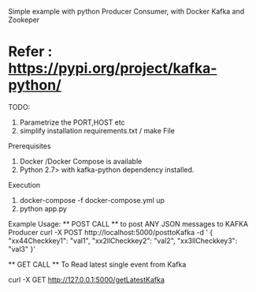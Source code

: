 Simple example with python Producer Consumer, with Docker Kafka and Zookeper

# Refer : https://pypi.org/project/kafka-python/


TODO:
   1) Parametrize the PORT,HOST etc 
   2) simplify installation requirements.txt / make File 
   
   
 Prerequisites  
   1) Docker /Docker Compose is available
   2) Python 2.7> with kafka-python dependency installed.
   
 

 Execution
 1) docker-compose -f docker-compose.yml up 
 2) python app.py
 
 Example Usage:
 ** POST CALL ** to post ANY JSON messages to KAFKA Producer
 curl -X POST http://localhost:5000/posttoKafka -d ' {
        "xx44Checkkey1": "val1",
        "xx2llCheckkey2": "val2",
        "xx3llCheckkey3": "val3"
 }'

** GET CALL ** To Read latest single event from Kafka 


curl -X GET http://127.0.0.1:5000/getLatestKafka 
